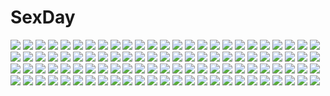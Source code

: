 # SexDay
![](https://konachan.com/jpeg/1a2fe637f9f78ea86cb551298a3b689a/Konachan.com%20-%20184954%20anus%20ass%20bed%20black_hair%20blue_eyes%20blue_hair%20blush%20bow%20breasts%20game_cg%20komori_kei%20long_hair%20nipples%20pussy%20ricotta%20skirt%20spread_legs%20topless%20uncensored.jpg)
![](https://konachan.com/jpeg/ebf7eeb0e2411d38ecdbdee50bb3d27d/Konachan.com%20-%20232411%20anus%20bra%20breasts%20close%20cropped%20kimi_no_na_wa%20kneehighs%20nipples%20panties%20panty_pull%20pussy%20pussy_juice%20shirt_lift%20skirt_lift%20uncensored%20underwear.jpg)
![](https://konachan.com/image/9b3f4714b1bfdea93c5b648d101653e7/Konachan.com%20-%20136795%20ass%20bikini%20black_hair%20food%20heart-work%20ice_cream%20original%20suzuhira_hiro%20swimsuit%20twintails.jpg)
![](https://konachan.com/jpeg/dbc3b738c11eec024efe9165765aa569/Konachan.com%20-%2069458%20angel%20blush%20game_cg%20harukazedori_ni_tomarigi_wo_2nd_story%20orihime_akari%20panties%20skyfish%20underwear%20wings.jpg)
![](https://konachan.com/jpeg/48f014e472f9beb75ba6dfa54ee99508/Konachan.com%20-%20262908%20anthropomorphism%20barefoot%20bed%20blonde_hair%20blush%20condom%20dark%20gloves%20green_eyes%20hat%20long_hair%20panties%20panty_pull%20skirt%20twintails%20underwear%20uniform.jpg)
![](https://konachan.com/image/0cfbe4a5039eaae6274e0c3a98256376/Konachan.com%20-%20211090%20bespin%20boots%20building%20city%20dress%20green_hair%20instrument%20original.jpg)
![](https://konachan.com/image/00eaf23622dc9efe7301d3e3b8681b06/Konachan.com%20-%20288276%20clouds%20elbow_gloves%20gloves%20goroku%20hatsune_miku%20long_hair%20microphone%20vocaloid.jpg)
![](https://konachan.com/image/bc06bb76c83966de06a015418e58e476/Konachan.com%20-%2030878%20artoria_pendragon_%28all%29%20fate_%28series%29%20fate_stay_night%20saber.jpg)
![](https://konachan.com/jpeg/771a92ed61e68451b519a450d1731509/Konachan.com%20-%20189816%20amagi_brilliant_park%20breasts%20cleavage%20dress%20kazenokaze%20muse_%28amagi_brillant_park%29%20salama_%28amagi_brillant_park%29%20sylphy_%28amagi_brillant_park%29%20thighhighs.jpg)
![](https://konachan.com/image/44d547cfcfe0aa9f93672a7abdc59d40/Konachan.com%20-%2068915%20black_hair%20blue_eyes%20blush%20bow%20brown_eyes%20brown_hair%20headdress%20long_hair%20misaka_mikoto%20pink_eyes%20saten_ruiko%20scan%20short_hair%20skirt%20twintails.jpg)
![](https://konachan.com/jpeg/dda630c8d4267c88f5cb5bfd799704c2/Konachan.com%20-%20306164%20bed%20blonde_hair%20blue_eyes%20blush%20bra%20breasts%20cameltoe%20lemon-chan%20melonbooks%20navel%20panties%20ponytail%20saeki_sora%20scan%20short_hair%20thighhighs%20underwear.jpg)
![](https://konachan.com/image/bc8014d7f51fd6d68fecddf04cde44eb/Konachan.com%20-%20121508%20caren_hortensia%20emiya_shirou%20fate_stay_night%20fate_zero%20fate_%28series%29%20gilgamesh%20group%20loli%20male%20matou_sakura%20matou_shinji%20mayo-black%20saber%20tohsaka_rin.jpg)
![](https://konachan.com/image/0d824538b6683c6014fdb69e4fb5d9a4/Konachan.com%20-%20129649%20ano_natsu_de_matteru%20bikini_top%20breasts%20cleavage%20glasses%20hiyamizu_yukie%20red_hair%20takatsuki_ichika.jpg)
![](https://konachan.com/jpeg/5c55edefcaec9beb9254321511a56851/Konachan.com%20-%20219681%20dark_skin%20granblue_fantasy%20teko%20zooey_%28granblue_fantasy%29.jpg)
![](https://konachan.com/jpeg/9aaf3a66a23b5d69cbfb26d01c8d3575/Konachan.com%20-%20208160%20anthropomorphism%20black_hair%20choukai_%28kancolle%29%20glasses%20gloves%20kantai_collection%20long_hair%20red_eyes%20school_uniform%20skirt%20stockings.jpg)
![](https://konachan.com/image/5d2564511932d3ff264815f536f4cfc9/Konachan.com%20-%20201710%20ass%20butterfly%20gray_hair%20headdress%20hk_%28zxd0554%29%20long_hair%20red_eyes%20tattoo%20thighhighs.jpg)
![](https://konachan.com/jpeg/50c3c347d00df796619925b87da8d504/Konachan.com%20-%2027610%20hellsing%20integra_wingates_hellsing%20red.jpg)
![](https://konachan.com/jpeg/e85b9b3daf52b38dbb1f4f90fb859f6e/Konachan.com%20-%20136027%20asaba_yuu%20blonde_hair%20blush%20breasts%20censored%20feng%20game_cg%20green_eyes%20long_hair%20nanamori_seira%20nipples%20nopan%20penis%20pussy%20pussy_juice%20sex%20spread_legs.jpg)
![](https://konachan.com/image/cbdfa3071ec6649bea871d26bcb72347/Konachan.com%20-%2090130%20drink%20izayoi_sakuya%20knife%20maid%20touhou.jpg)
![](https://konachan.com/jpeg/076342efc891967d42debd7d147b54e3/Konachan.com%20-%20229352%20blonde_hair%20bloomers%20blush%20bow%20fang%20flandre_scarlet%20hat%20pink%20ponytail%20red_eyes%20riichu%20spear%20stars%20touhou%20vampire%20waifu2x%20weapon%20wings%20wristwear.jpg)
![](https://konachan.com/image/66618134d65c7407381d1fac700b261b/Konachan.com%20-%20150099%20apron%20barefoot%20blush%20breasts%20brown_hair%20gray_eyes%20kouda_tomohiro%20long_hair%20naked_apron%20necklace%20nipples%20todoroki_nanako%20undressing.jpg)
![](https://konachan.com/jpeg/f9d26a381e38184bb5fa56dae6852e5e/Konachan.com%20-%20259994%20aqua_eyes%20blonde_hair%20butterfly%20flowers%20headdress%20kohaku_muro%20loli%20lolita_fashion%20long_hair%20original%20rose.jpg)
![](https://konachan.com/jpeg/79e9e0eb5c826b4fcb6fea804e513ec8/Konachan.com%20-%20266424%20arisegawa_arle%20black_hair%20blush%20breasts%20brown_eyes%20game_cg%20headdress%20long_hair%20nipples%20no_bra%20open_shirt%20panties%20sayori%20smile%20underwear%20upskirt.jpg)
![](https://konachan.com/jpeg/6115cca42764133fa27fee3a297639af/Konachan.com%20-%20201416%20animal%20aqua_eyes%20bear%20building%20christmas%20city%20fireworks%20group%20long_hair%20male%20night%20panda%20pantyhose%20pink_hair%20red_eyes%20scarf%20skirt%20thighhighs%20wink.jpg)
![](https://konachan.com/image/193a9536062c6c0c62518ee2d3d7983a/Konachan.com%20-%20173445%20ayanami_rei%20blue_hair%20bodysuit%20neon_genesis_evangelion%20red_eyes%20short_hair%20signed%20skintight%20tyc001x.jpg)
![](https://konachan.com/image/fa808ad3eaba563140b7eacb8edea3a6/Konachan.com%20-%20205365%20blue_eyes%20blush%20kagayan1096%20landscape%20long_hair%20original%20pink_hair%20scenic%20tree.jpg)
![](https://konachan.com/image/c221676609afe1f7d630cf9b99a9d08f/Konachan.com%20-%2041518%20blue_eyes%20brown_hair%20ef%20miyamura_miyako%20purple_hair%20school_uniform%20shindou_kei%20short_hair%20sky%20thighhighs%20yellow_eyes.jpg)
![](https://konachan.com/jpeg/0269250c5c536d2435d6259ecf64c3b1/Konachan.com%20-%20152088%20game_cg%20long_hair%20no_bra%20sengoku_hime%20skirt%20tree.jpg)
![](https://konachan.com/image/7d9a5b6081cedec3d308ef9bc46041c2/Konachan.com%20-%2052771%20hatsune_miku%20panties%20underwear%20vocaloid.jpg)
![](https://konachan.com/jpeg/209bab0a95a69d2886e8853743a95483/Konachan.com%20-%20159214%20apron%20blush%20breast_grab%20breasts%20gray_hair%20misaki_kurehito%20naked_apron%20nipples%20original.jpg)
![](https://konachan.com/jpeg/7ae0890d20a8f5378ec05be9683626fd/Konachan.com%20-%2050943%202girls%20hagino_nana%20hiiragi_chihaya%20loli%20magical_canan%20majokko_a_la_mode%20milcock_milky%20natsuki_%28magical_canan%29%20pop%20scan%20thighhighs.jpg)
![](https://konachan.com/image/133547c635f96d3da5e8683d55b27fa8/Konachan.com%20-%20249947%20778-go%20blush%20green_eyes%20green_hair%20hatsune_miku%20headphones%20long_hair%20microphone%20petals%20signed%20tears%20twintails%20vocaloid.jpg)
![](https://konachan.com/image/80d516c70bb99c9877738e4710509e33/Konachan.com%20-%20291263%20brown_hair%20green_eyes%20kusano_shinta%20original%20short_hair%20weapon.jpg)
![](https://konachan.com/image/f409dc22ed1bd9c5445c8790bdaab5ec/Konachan.com%20-%20279041%20akai_haato%20barefoot%20blonde_hair%20breasts%20cleavage%20dress%20green_eyes%20hololive%20neps-l%20ponytail%20signed.jpg)
![](https://konachan.com/image/22edc63931eaffa95753af3d36dd7654/Konachan.com%20-%2057081%20animal_ears%20apple%20barefoot%20clouds%20dress%20food%20fruit%20grass%20horo%20long_hair%20ookami_to_koushinryou%20orange_hair%20red_eyes%20sky%20tail%20wolfgirl.jpg)
![](https://konachan.com/image/eef695f535930fad79c7068c93f1f077/Konachan.com%20-%20297793%20boots%20brown_eyes%20cape%20clouds%20fate_grand_order%20fate_%28series%29%20grass%20illyasviel_von_einzbern%20loli%20pantyhose%20pink_hair%20sky%20stars%20taku_michi.jpg)
![](https://konachan.com/image/112769ffdfa4fef0e48480285e6bea74/Konachan.com%20-%20301482%20close%20original%20pantyhose%20ririko%20signed.jpg)
![](https://konachan.com/image/c5f1e095d559823e07037492f299e6b7/Konachan.com%20-%2068004%20bath%20bathtub%20murazono%20nude%20original.jpg)
![](https://konachan.com/image/99742a0e7e7c174ce61245512bc00745/Konachan.com%20-%2084892%20blue_eyes%20brown_hair%20butterfly%20crown%20ecil%20grass%20kneehighs%20loli%20red_hair%20sakutaro%20short_hair%20sky%20thighhighs%20tree%20ushiromiya_ange%20ushiromiya_maria%20wings.jpg)
![](https://konachan.com/jpeg/8ed75b9e5c5e99d80b9de223a0d7614d/Konachan.com%20-%20299896%20animal%20arknights%20bed%20bird%20blonde_hair%20blush%20estelle_%28arknights%29%20horns%20orange_eyes%20ryuinu%20tail.jpg)
![](https://konachan.com/image/6da97e6d3e7cfe00a24f97afef76c246/Konachan.com%20-%2024361%20bleach%20gradient%20polychromatic%20shihouin_yoruichi%20soifon.jpg)
![](https://konachan.com/image/28a181fef05b70d61a9a6b2b17780840/Konachan.com%20-%2070010%20beatrice%20male%20umineko_no_naku_koro_ni%20ushiromiya_battler.jpg)
![](https://konachan.com/image/79a23b80229136012f75a7c38d4657da/Konachan.com%20-%20258955%20anthropomorphism%20clouds%20dress%20garter_belt%20gloves%20kantai_collection%20long_hair%20rensouhou-kun%20sky%20stockings%20thighhighs%20water%20white_hair%20yellow_eyes.jpg)
![](https://konachan.com/jpeg/fcaeae0a1025b0f8738f7bb9d03e82d5/Konachan.com%20-%2060409%20blue_eyes%20blue_hair%20blush%20genderswap%20kampfer%20school_uniform%20senou_natsuru.jpg)
![](https://konachan.com/image/176acf5a96efe74b8ddcb931d8ab0ae5/Konachan.com%20-%20157584%202girls%20hat%20maribel_han%20shinta_%28hmmuk%29%20stairs%20touhou%20tree%20usami_renko.jpg)
![](https://konachan.com/jpeg/cb60a3778939a0a08dd81500ac2b6d25/Konachan.com%20-%2094751%20blush%20dress%20kaname_madoka%20mahou_shoujo_madoka_magica%20pink_hair%20ribbons%20short_hair%20twintails%20vector.jpg)
![](https://konachan.com/image/e1ea10eda8b23c59ee283e33cc1f097e/Konachan.com%20-%2076919%20chess08%20fan%20gun%20original%20polychromatic%20scythe%20sword%20tagme%20weapon.jpg)
![](https://konachan.com/image/85867e517884bf0d1f33774f7dfec052/Konachan.com%20-%2059104%20all_male%20dante%20devil_may_cry%20gun%20male%20sword%20weapon.jpg)
![](https://konachan.com/image/14cc7981bb7deaa07ce154eeeb2f9944/Konachan.com%20-%20174731%202girls%20anthropomorphism%20blonde_hair%20brown_hair%20dress%20gloves%20halo%20kumonji_aruto%20shirt%20short_hair%20sunset%20tie%20torn_clothes%20wink%20yellow_eyes.jpg)
![](https://konachan.com/image/b0baedfe5a86d29ecef3b091f4d90b72/Konachan.com%20-%20186290%20blood%20braids%20gray_hair%20headdress%20izayoi_sakuya%20jpeg_artifacts%20knife%20long_hair%20maid%20rby%20touhou%20weapon%20wristwear.jpg)
![](https://konachan.com/jpeg/ff48e51fa3d8fd98a07b4c6313501757/Konachan.com%20-%20290053%20ass%20bikini%20fate_grand_order%20fate_%28series%29%20noto_kurumi%20okita_souji_%28fate%29%20swimsuit%20thighhighs.jpg)
![](https://konachan.com/jpeg/9f80a6d8a750615c600fc6de14563ac2/Konachan.com%20-%20189288%20game_cg%20koizumi_itsuki%20nagato_yuki%20suzumiya_haruhi_no_tsuisou%20suzumiya_haruhi_no_yuutsu.jpg)
![](https://konachan.com/jpeg/9779d907438a195406b3458e39fa01d9/Konachan.com%20-%20268511%20apron%20blonde_hair%20cropped%20dress%20headdress%20long_hair%20maid%20original%20pool%20sport%20suzushiro_%28suzushiro333%29%20twintails.jpg)
![](https://konachan.com/image/c823271372e2eead0ae4982d8f9ee6f1/Konachan.com%20-%20263865%202girls%20aqua_hair%20bai_yemeng%20barefoot%20blonde_hair%20book%20computer%20game_console%20kagamine_rin%20long_hair%20phone%20short_hair%20shorts%20signed%20twintails%20vocaloid.jpg)
![](https://konachan.com/image/376ee361d1299353668fcce7189b7044/Konachan.com%20-%2040253%20black_hair%20blue_eyes%20kazuto_okada%20panties%20scan%20school_uniform%20short_hair%20sundome%20underwear.jpg)
![](https://konachan.com/jpeg/0e3f172f34648e912901523ff82baf1a/Konachan.com%20-%20275894%20anthropomorphism%20christmas%20fate_grand_order%20fate_%28series%29%20girls_frontline%20group%20hat%20hiroki_ree%20mitake_ran%20sakurauchi_riko%20santa_costume%20santa_hat.jpg)
![](https://konachan.com/image/dcbe36f15be2a5f9d2c107053a24be7f/Konachan.com%20-%20274142%202girls%20animal_ears%20black_hair%20braids%20brown_eyes%20kuon_%28utawarerumono%29%20long_hair%20rurutie_%28utawarerumono%29%20tail%20utawarerumono%20wink%20youta.jpg)
![](https://konachan.com/image/645978be728186de3df56ee869113e06/Konachan.com%20-%20297339%20black_eyes%20building%20city%20clouds%20hat%20katou_megumi%20plumw%20saenai_heroine_no_sodatekata%20short_hair%20skirt%20sky%20sunset.jpg)
![](https://konachan.com/jpeg/a1cbf299dbc94a79d81a1cc831bc90de/Konachan.com%20-%2099374%20animal%20blonde_hair%20blush%20cat%20dress%20green_eyes%20hat%20isa%20komeiji_koishi%20short_hair%20touhou%20umbrella%20wink.jpg)
![](https://konachan.com/image/1aab520a7cfcc36a80d47e6b6d67eaf4/Konachan.com%20-%2039628%20black_hair%20cross%20gloves%20matthaios%20thores_shibamoto%20trinity_blood.jpg)
![](https://konachan.com/image/3c5057b06f834c8af8451befeabbd6c6/Konachan.com%20-%2086922%20catgirl%20group%20gumi%20halloween%20hatsune_miku%20kagamine_len%20kagamine_rin%20kaito%20kamui_gakupo%20male%20megurine_luka%20meiko%20pointed_ears%20vocaloid%20witch.jpg)
![](https://konachan.com/jpeg/7c6ce43338e80f63b6d8e5a3eaead26b/Konachan.com%20-%20237803%20animal%20bodysuit%20bow%20braids%20breasts%20cleavage%20clouds%20collar%20gloves%20group%20headdress%20long_hair%20pantyhose%20ponytail%20rabbit%20red_eyes%20ribbons%20signed%20sky.jpg)
![](https://konachan.com/image/e82cc3ee0b7d70744f56593cbc7b9904/Konachan.com%20-%20287349%20ass%20blonde_hair%20kvpk5428%20long_hair%20original%20scenic%20tentacles%20thighhighs.jpg)
![](https://konachan.com/jpeg/8b8e7362378bc68418a539222ea2f550/Konachan.com%20-%20199304%20black_hair%20breasts%20censored%20game_cg%20giga%20haru_kiss%20hyoudou_amane%20long_hair%20mikoto_akemi%20nipples%20nude%20penis%20pussy%20sex%20shower%20wet.jpg)
![](https://konachan.com/image/8428095de9b2db6b8acbfc64194f40af/Konachan.com%20-%20116750%20animal_ears%20breasts%20brown_hair%20censored%20doggirl%20game_cg%20koya_chachako%20nipples%20paizuri%20panties%20penis%20short_hair%20tail%20underwear%20yasaka_minato.jpg)
![](https://konachan.com/image/2132e61600252fcb861b0bbe4bc861f0/Konachan.com%20-%2065572%20akashio%20brown_hair%20dress%20hijiri_byakuren%20long_hair%20snow%20stairs%20touhou%20winter%20yellow_eyes.jpg)
![](https://konachan.com/image/e03f4989e68d584dea2c12e049a176c1/Konachan.com%20-%20124177%20ar_tonelico_ii%20ar_tonelico_iii%20cocona_vatel%20tagme.jpg)
![](https://konachan.com/image/7bf7f98fb76280c66a983f985677e1a4/Konachan.com%20-%20251398%20bones%20book%20boots%20butterfly%20couch%20gloves%20green_eyes%20hat%20kirinosuke%20long_hair%20mage%20original%20thighhighs%20white_hair%20witch%20witch_hat.jpg)
![](https://konachan.com/image/e708e7f9512e12fa921c7b86e3908457/Konachan.com%20-%20164897%202girls%20clouds%20grass%20landscape%20maribel_han%20scenic%20shinta_%28hmmuk%29%20sky%20touhou%20usami_renko.jpg)
![](https://konachan.com/image/c912281ed11f78c1e0a46478d6194e26/Konachan.com%20-%20104008%20bed%20black_hair%20tagme%20tagme_%28artist%29.jpg)
![](https://konachan.com/jpeg/1cfe366ddfbd8464973a3f897f86cedd/Konachan.com%20-%2083450%20canvas2_niji_iro_no_sketch%20dress%20green_eyes%20hat%20kikyou_kiri%20nanao_naru%20short_hair%20sky%20summer_dress.jpg)
![](https://konachan.com/jpeg/b8dc077d6a76d8c04f2d2ea9eeba0846/Konachan.com%20-%20279287%20animal_ears%20ass%20breasts%20brown_dust%20bunny_ears%20long_hair%20orange_hair%20panties%20panty_pull%20purple_eyes%20tagme_%28character%29%20underwear%20white%20yougen_kitsune.jpg)
![](https://konachan.com/image/d24b84cdd545defe9844184e8de875ac/Konachan.com%20-%2080879%20group%20hat%20hijiri_byakuren%20houjuu_nue%20kumoi_ichirin%20mousegirl%20murasa_minamitsu%20nazrin%20scan%20shoujo_ai%20toramaru_shou%20touhou%20unzan%20wink.jpg)
![](https://konachan.com/image/3f9754a6a0018fd7a9989caa8a19a286/Konachan.com%20-%20125773%20animal_ears%20kiriya_nozomi%20mayoi_neko_overrun%21%20serizawa_fumino%20umenomori_chise.jpg)
![](https://konachan.com/image/ca94c92394b42be0ee67f9c6306c56e7/Konachan.com%20-%20181180%20breasts%20brown_hair%20dagashiya%20maid%20nipples%20no_bra%20original%20s_kanojo.jpg)
![](https://konachan.com/image/12b5468870ffd45b7a33bc467d7d55ec/Konachan.com%20-%20189033%20ara_haan%20elsword%20feng_%28s9654431%29%20foxgirl%20long_hair%20multiple_tails%20nude%20red_eyes%20tail%20white_hair.jpg)
![](https://konachan.com/image/768c85441a789e087c4b0c6fb6aff759/Konachan.com%20-%2072590%20asato%20konoe%20lamento_beyond_the_void%20rai.jpg)
![](https://konachan.com/jpeg/1213397fa293bbc961cc6cfc483da882/Konachan.com%20-%20216893%20albedo%20black_hair%20breasts%20cloel%20demon%20horns%20long_hair%20navel%20nipples%20nude%20orange_eyes%20overlord%20wings.jpg)
![](https://konachan.com/image/3d330cd3f9142a40dd889f781e560e5f/Konachan.com%20-%20299108%20blue_eyes%20bodysuit%20breasts%20brown_hair%20cluseller%20long_hair%20manami_hamill%20mechagirl%20planet%20skintight%20stars%20super_robot_wars.jpg)
![](https://konachan.com/jpeg/66cd182f3cbab17c6237102038e0b6eb/Konachan.com%20-%20261956%20barefoot%20bikini%20black_hair%20blush%20breasts%20cleavage%20game_cg%20long_hair%20purple_eyes%20sayori%20swim_ring%20swimsuit%20tentacle_games%20tropical_liquor%20water.jpg)
![](https://konachan.com/image/9e595a6c674fa7c5f8ede0991cbbdf8a/Konachan.com%20-%20218217%20bikini%20blush%20brown_hair%20game_cg%20kurorettsu%20mint_aji%20navel%20orange_eyes%20ponytail%20short_hair%20shorts%20swimsuit%20tagme_%28character%29.jpg)
![](https://konachan.com/image/c7f9738d25fca1db0b122d9ce3eebac5/Konachan.com%20-%20260543%20anthropomorphism%20azur_lane%20breasts%20chinese_clothes%20chinese_dress%20cleavage%20elbow_gloves%20gloves%20long_hair%20purple_eyes%20swd3e2%20twintails%20white_hair.jpg)
![](https://konachan.com/image/6769b49961c8e96dcb5dab3876c2a473/Konachan.com%20-%2028524%20anal%20censored%20chu_x_chu%20game_cg%20pussy%20pussy_juice%20spread_pussy%20unisonshift.jpg)
![](https://konachan.com/image/2097f2455a5662e9e0edf4a75c023ba4/Konachan.com%20-%20262413%20jinn_avalon%20techgirl%20violet_evergarden%20violet_evergarden_%28character%29.jpg)
![](https://konachan.com/jpeg/606a9c251adf08b5034ad3eb7abad462/Konachan.com%20-%20288339%20azuma_%28no488888%29%20blue_eyes%20headdress%20long_hair%20love_live%21_school_idol_project%20purple_hair%20toujou_nozomi%20underwater%20water.jpg)
![](https://konachan.com/jpeg/8dfff664bc54cc47d552cf34e0f9d8e8/Konachan.com%20-%20259190%20anus%20ass%20black_hair%20bondage%20braids%20clockup%20euphoria%20game_cg%20glasses%20long_hair%20panties%20panty_pull%20pantyhose%20ponytail%20pubic_hair%20pussy%20suit%20underwear.jpg)
![](https://konachan.com/jpeg/0545e41e7f4629eed3cd92144b56ac6d/Konachan.com%20-%2084737%20atelier_rorona%20atelier_totori%20blush%20dress%20drink%20group%20hat%20kishida_mel%20male%20sleeping%20tears.jpg)
![](https://konachan.com/image/1c21fc4541e1bb88954bd6cfa367f617/Konachan.com%20-%2098230%20baiken_%28artist%29%20chain%20fate_%28series%29%20fate_stay_night%20glasses%20long_hair%20panties%20purple_eyes%20purple_hair%20rider%20skirt%20underwear%20upskirt%20weapon.jpg)
![](https://konachan.com/jpeg/0674781b7ad42a08350fbc32bb3d8f2b/Konachan.com%20-%20156075%20blue_eyes%20blue_hair%20doll%20food%20fu-ta%20glasses%20hatsune_miku%20headphones%20kagamine_len%20kagamine_rin%20long_hair%20panties%20pocky%20thighhighs%20underwear%20vocaloid.jpg)
![](https://konachan.com/jpeg/074531ffbb0df61b54807a1c2b325734/Konachan.com%20-%20268642%20armor%20breasts%20cross_akiha%20dress%20elbow_gloves%20fate_%28series%29%20garter%20gloves%20headdress%20long_hair%20magic%20purple_eyes%20spear%20thighhighs%20weapon%20white_hair.jpg)
![](https://konachan.com/image/044b64228d16307b90959f28d9e30edf/Konachan.com%20-%20132446%20blonde_hair%20blue_eyes%20mashiro_akira%20original%20thighhighs%20weapon%20wings.jpg)
![](https://konachan.com/image/d702ad34c22610a949cccbea77908d6b/Konachan.com%20-%20187631%20anus%20ass%20bondage%20breasts%20brown_hair%20censored%20collar%20cum%20misaka_mikoto%20pussy%20ribbons%20shirai_kuroko%20socks%20tears%20to_aru_majutsu_no_index%20twintails.jpg)
![](https://konachan.com/image/0e192682f7c14769520fa32ca3bea165/Konachan.com%20-%2051393%20blue_hair%20drink%20food%20kannagi_crazy_shrine_maidens%20long_hair%20nagi%20purple_eyes%20skirt.jpg)
![](https://konachan.com/jpeg/fdd1ae835c09bc418740f85eca695cff/Konachan.com%20-%2034756%20amamiya_yuuko%20ef%20nanao_naru%20white.jpg)
![](https://konachan.com/image/68faab9029c836038989c9a7b72771a9/Konachan.com%20-%20306180%20black_rock_shooter%20kuroi_mato%20oywj%20thighhighs%20zettai_ryouiki.jpg)
![](https://konachan.com/jpeg/c3209ffe0c079b1ae5ec98fe5a6f1a69/Konachan.com%20-%2097832%20dress%20fairy%20sunny_milk%20suzune_yuuji%20touhou%20twintails%20wink.jpg)
![](https://konachan.com/image/5e3bdb1ee337fe821e4d1146143a5fb8/Konachan.com%20-%20294000%202girls%20anthropomorphism%20azur_lane%20cameltoe%20le_malin_%28azur_lane%29%20nipples%20rhineheim%20see_through%20unicorn_%28azur_lane%29.jpg)
![](https://konachan.com/image/d3b5f5020dfca573acc7914c64167cd7/Konachan.com%20-%2032370%20all_male%20blush%20happiness%20male%20school_uniform%20trap%20watarase_jun.jpg)
![](https://konachan.com/image/2de0da6a847a8be854aa8c43e1ec4290/Konachan.com%20-%20229313%202girls%20aliasing%20anthropomorphism%20aqua_eyes%20bikini%20bismarck_%28kancolle%29%20blonde_hair%20breast_grab%20kantai_collection%20kawai_%28purplrpouni%29%20swimsuit%20water.jpg)
![](https://konachan.com/jpeg/337953d56bfb9719cbb26fffcaa80285/Konachan.com%20-%20142349%20blonde_hair%20bow%20breasts%20choker%20cleavage%20cross%20glasses%20long_hair%20red_eyes%20rumia%20shirane_koitsu%20short_hair%20stars%20touhou.jpg)

